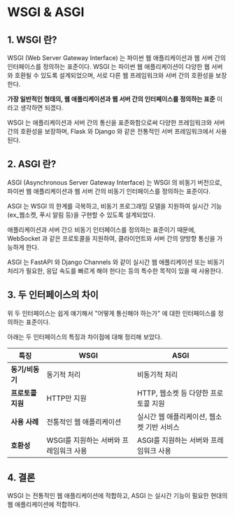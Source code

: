 # WSGI & ASGI

## 1. WSGI 란?
WSGI (Web Server Gateway Interface) 는 파이썬 웹 애플리케이션과 웹 서버 간의 인터페이스를 정의하는 표준이다. WSGI 는 파이썬 웹 애플리케이션이 다양한 웹 서버와 호환될 수 있도록 설계되었으며, 서로 다른 웹 프레임워크와 서버 간의 호환성을 보장한다.

**가장 일반적인 형태의, 웹 애플리케이션과 웹 서버 간의 인터페이스를 정의하는 표준** 이라고 생각하면 되겠다.

WSGI 는 애플리케이션과 서버 간의 통신을 표준화함으로써 다양한 프레임워크와 서버 간의 호환성을 보장하며, Flask 와 Django 와 같은 전통적인 서버 프레임워크에서 사용된다.

## 2. ASGI 란?
ASGI (Asynchronous Server Gateway Interface) 는 WSGI 의 비동기 버전으로, 파이썬 웹 애플리케이션과 웹 서버 간의 비동기 인터페이스를 정의하는 표준이다.

ASGI 는 WSGI 의 한계를 극복하고, 비동기 프로그래밍 모델을 지원하여 실시간 기능(ex_웹소켓, 푸시 알림 등)을 구현할 수 있도록 설계되었다.

애플리케이션과 서버 간으 비동기 인터페이스를 정의하는 표준이기 때문에, WebSocket 과 같은 프로토콜을 지원하여, 클라이언트와 서버 간의 양방향 통신을 가능하게 한다.

ASGI 는 FastAPI 와 Django Channels 와 같이 실시간 웹 애플리케이션 또는 비동기 처리가 필요한, 응답 속도를 빠르게 해야 한다는 등의 특수한 목적이 있을 때 사용한다.

## 3. 두 인터페이스의 차이
위 두 인터페이스는 쉽게 얘기해서 "어떻게 통신해야 하는가" 에 대한 인터페이스를 정의하는 표준이다.

아래는 두 인터페이스의 특징과 차이점에 대해 정리해 보았다.

| 특징               | WSGI                          | ASGI                              |
|------------------|-----------------------------|-----------------------------------|
| **동기/비동기**   | 동기적 처리                  | 비동기적 처리                     |
| **프로토콜 지원**  | HTTP만 지원                 | HTTP, 웹소켓 등 다양한 프로토콜 지원 |
| **사용 사례**      | 전통적인 웹 애플리케이션     | 실시간 웹 애플리케이션, 웹소켓 기반 서비스 |
| **호환성**        | WSGI를 지원하는 서버와 프레임워크 사용 | ASGI를 지원하는 서버와 프레임워크 사용 |

## 4. 결론
WSGI 는 전통적인 웹 애플리케이션에 적합하고, ASGI 는 실시간 기능이 필요한 현대의 웹 애플리케이션에 적합하다.